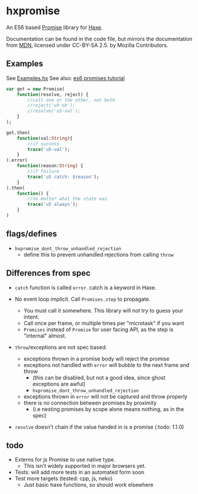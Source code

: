 # hxpromise

An ES6 based [Promise](https://developer.mozilla.org/en-US/docs/Web/JavaScript/Reference/Global_Objects/Promise
) library for [Haxe](http://haxe.org).

Documentation can be found in the code file, but mirrors the documentation from [MDN](https://developer.mozilla.org/en-US/docs/Web/JavaScript/Reference/Global_Objects/Promise), licensed under CC-BY-SA 2.5. by Mozilla Contributors.

## Examples

See [Examples.hx](https://github.com/underscorediscovery/hxpromise/blob/master/tests/Example.hx)
See also: [es6 promises tutorial](http://www.html5rocks.com/en/tutorials/es6/promises/)

```haxe
var get = new Promise(
    function(resolve, reject) {
        //call one or the other, not both
        //reject('uh oh');
        //resolve('u5-val');
    }
);

get.then(
    function(val:String){
        //if success
        trace('u5-val');
    }
).error(
    function(reason:String) {
        //if failure
        trace('u5 catch: $reason');
    }
).then(
    function() {
        //no matter what the state was
        trace('u5 always');
    }
)
```

## flags/defines

- `hxpromise_dont_throw_unhandled_rejection`
    - define this to prevent unhandled rejections from calling `throw`

## Differences from spec

- `catch` function is called `error`. catch is a keyword in Haxe.
- No event loop implicit. Call `Promises.step` to propagate.
    - You must call it somewhere. This library will not try to guess your intent.
    - Call once per frame, or multiple times per "microtask" if you want
    - `Promises` instead of `Promise` for user facing API, as the step is "internal" almost.
- `throw`/exceptions are not spec based:
    - exceptions thrown in a promise body will reject the promise
    - exceptions not handled with `error` will bubble to the next frame and throw
        - (this can be disabled, but not a good idea, since ghost exceptions are awful)
        - `hxpromise_dont_throw_unhandled_rejection`
    - exceptions thrown in `error` will not be captured and throw properly
    - there is no connection between promises by proximity
        - (i.e nesting promises by scope alone means nothing, as in the spec)

- `resolve` doesn't chain if the value handed in is a promise (:todo: 1.1.0)

## todo
- Externs for js Promise to use native type.
    - This isn't widely supported in major browsers yet.
- Tests: will add more tests in an automated form soon
- Test more targets (tested: cpp, js, neko)
    - Just basic haxe functions, so should work elsewhere
